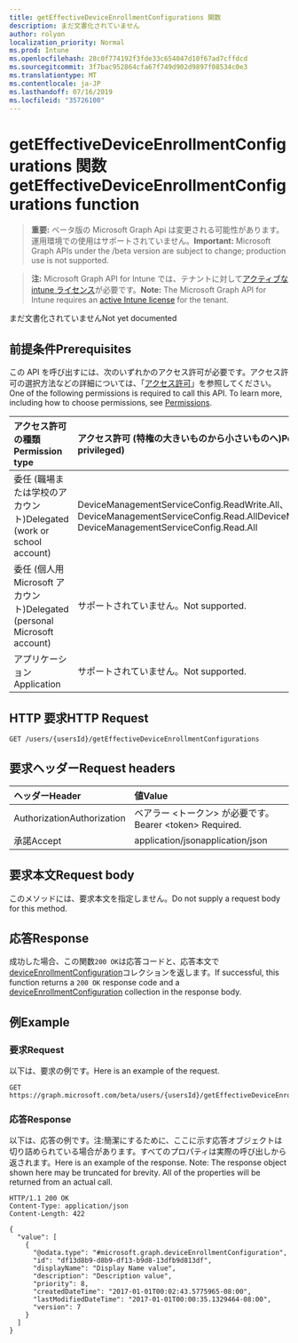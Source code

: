 ```yaml
---
title: getEffectiveDeviceEnrollmentConfigurations 関数
description: まだ文書化されていません
author: rolyon
localization_priority: Normal
ms.prod: Intune
ms.openlocfilehash: 28c0f774192f3fde33c654047d10f67ad7cffdcd
ms.sourcegitcommit: 3f7bac952864cfa67f749d902d9897f08534c0e3
ms.translationtype: MT
ms.contentlocale: ja-JP
ms.lasthandoff: 07/16/2019
ms.locfileid: "35726100"
---
```

# <a name="geteffectivedeviceenrollmentconfigurations-function"></a><span data-ttu-id="c86ca-103">getEffectiveDeviceEnrollmentConfigurations 関数</span><span class="sxs-lookup"><span data-stu-id="c86ca-103">getEffectiveDeviceEnrollmentConfigurations function</span></span>

> <span data-ttu-id="c86ca-104">**重要:** ベータ版の Microsoft Graph Api は変更される可能性があります。運用環境での使用はサポートされていません。</span><span class="sxs-lookup"><span data-stu-id="c86ca-104">**Important:** Microsoft Graph APIs under the /beta version are subject to change; production use is not supported.</span></span>

> <span data-ttu-id="c86ca-105">**注:** Microsoft Graph API for Intune では、テナントに対して[アクティブな intune ライセンス](https://go.microsoft.com/fwlink/?linkid=839381)が必要です。</span><span class="sxs-lookup"><span data-stu-id="c86ca-105">**Note:** The Microsoft Graph API for Intune requires an [active Intune license](https://go.microsoft.com/fwlink/?linkid=839381) for the tenant.</span></span>

<span data-ttu-id="c86ca-106">まだ文書化されていません</span><span class="sxs-lookup"><span data-stu-id="c86ca-106">Not yet documented</span></span>

## <a name="prerequisites"></a><span data-ttu-id="c86ca-107">前提条件</span><span class="sxs-lookup"><span data-stu-id="c86ca-107">Prerequisites</span></span>
<span data-ttu-id="c86ca-p101">この API を呼び出すには、次のいずれかのアクセス許可が必要です。アクセス許可の選択方法などの詳細については、「[アクセス許可](/graph/permissions-reference)」を参照してください。</span><span class="sxs-lookup"><span data-stu-id="c86ca-p101">One of the following permissions is required to call this API. To learn more, including how to choose permissions, see [Permissions](/graph/permissions-reference).</span></span>

|<span data-ttu-id="c86ca-110">アクセス許可の種類</span><span class="sxs-lookup"><span data-stu-id="c86ca-110">Permission type</span></span>|<span data-ttu-id="c86ca-111">アクセス許可 (特権の大きいものから小さいものへ)</span><span class="sxs-lookup"><span data-stu-id="c86ca-111">Permissions (from most to least privileged)</span></span>|
|:---|:---|
|<span data-ttu-id="c86ca-112">委任 (職場または学校のアカウント)</span><span class="sxs-lookup"><span data-stu-id="c86ca-112">Delegated (work or school account)</span></span>|<span data-ttu-id="c86ca-113">DeviceManagementServiceConfig.ReadWrite.All、DeviceManagementServiceConfig.Read.All</span><span class="sxs-lookup"><span data-stu-id="c86ca-113">DeviceManagementServiceConfig.ReadWrite.All, DeviceManagementServiceConfig.Read.All</span></span>|
|<span data-ttu-id="c86ca-114">委任 (個人用 Microsoft アカウント)</span><span class="sxs-lookup"><span data-stu-id="c86ca-114">Delegated (personal Microsoft account)</span></span>|<span data-ttu-id="c86ca-115">サポートされていません。</span><span class="sxs-lookup"><span data-stu-id="c86ca-115">Not supported.</span></span>|
|<span data-ttu-id="c86ca-116">アプリケーション</span><span class="sxs-lookup"><span data-stu-id="c86ca-116">Application</span></span>|<span data-ttu-id="c86ca-117">サポートされていません。</span><span class="sxs-lookup"><span data-stu-id="c86ca-117">Not supported.</span></span>|

## <a name="http-request"></a><span data-ttu-id="c86ca-118">HTTP 要求</span><span class="sxs-lookup"><span data-stu-id="c86ca-118">HTTP Request</span></span>
<!-- {
  "blockType": "ignored"
}
-->
``` http
GET /users/{usersId}/getEffectiveDeviceEnrollmentConfigurations
```

## <a name="request-headers"></a><span data-ttu-id="c86ca-119">要求ヘッダー</span><span class="sxs-lookup"><span data-stu-id="c86ca-119">Request headers</span></span>
|<span data-ttu-id="c86ca-120">ヘッダー</span><span class="sxs-lookup"><span data-stu-id="c86ca-120">Header</span></span>|<span data-ttu-id="c86ca-121">値</span><span class="sxs-lookup"><span data-stu-id="c86ca-121">Value</span></span>|
|:---|:---|
|<span data-ttu-id="c86ca-122">Authorization</span><span class="sxs-lookup"><span data-stu-id="c86ca-122">Authorization</span></span>|<span data-ttu-id="c86ca-123">ベアラー &lt;トークン&gt; が必要です。</span><span class="sxs-lookup"><span data-stu-id="c86ca-123">Bearer &lt;token&gt; Required.</span></span>|
|<span data-ttu-id="c86ca-124">承諾</span><span class="sxs-lookup"><span data-stu-id="c86ca-124">Accept</span></span>|<span data-ttu-id="c86ca-125">application/json</span><span class="sxs-lookup"><span data-stu-id="c86ca-125">application/json</span></span>|

## <a name="request-body"></a><span data-ttu-id="c86ca-126">要求本文</span><span class="sxs-lookup"><span data-stu-id="c86ca-126">Request body</span></span>
<span data-ttu-id="c86ca-127">このメソッドには、要求本文を指定しません。</span><span class="sxs-lookup"><span data-stu-id="c86ca-127">Do not supply a request body for this method.</span></span>

## <a name="response"></a><span data-ttu-id="c86ca-128">応答</span><span class="sxs-lookup"><span data-stu-id="c86ca-128">Response</span></span>
<span data-ttu-id="c86ca-129">成功した場合、この関数`200 OK`は応答コードと、応答本文で[deviceEnrollmentConfiguration](../resources/intune-onboarding-deviceenrollmentconfiguration.md)コレクションを返します。</span><span class="sxs-lookup"><span data-stu-id="c86ca-129">If successful, this function returns a `200 OK` response code and a [deviceEnrollmentConfiguration](../resources/intune-onboarding-deviceenrollmentconfiguration.md) collection in the response body.</span></span>

## <a name="example"></a><span data-ttu-id="c86ca-130">例</span><span class="sxs-lookup"><span data-stu-id="c86ca-130">Example</span></span>

### <a name="request"></a><span data-ttu-id="c86ca-131">要求</span><span class="sxs-lookup"><span data-stu-id="c86ca-131">Request</span></span>
<span data-ttu-id="c86ca-132">以下は、要求の例です。</span><span class="sxs-lookup"><span data-stu-id="c86ca-132">Here is an example of the request.</span></span>
``` http
GET https://graph.microsoft.com/beta/users/{usersId}/getEffectiveDeviceEnrollmentConfigurations
```

### <a name="response"></a><span data-ttu-id="c86ca-133">応答</span><span class="sxs-lookup"><span data-stu-id="c86ca-133">Response</span></span>
<span data-ttu-id="c86ca-p102">以下は、応答の例です。注:簡潔にするために、ここに示す応答オブジェクトは切り詰められている場合があります。すべてのプロパティは実際の呼び出しから返されます。</span><span class="sxs-lookup"><span data-stu-id="c86ca-p102">Here is an example of the response. Note: The response object shown here may be truncated for brevity. All of the properties will be returned from an actual call.</span></span>
``` http
HTTP/1.1 200 OK
Content-Type: application/json
Content-Length: 422

{
  "value": [
    {
      "@odata.type": "#microsoft.graph.deviceEnrollmentConfiguration",
      "id": "df13d8b9-d8b9-df13-b9d8-13dfb9d813df",
      "displayName": "Display Name value",
      "description": "Description value",
      "priority": 8,
      "createdDateTime": "2017-01-01T00:02:43.5775965-08:00",
      "lastModifiedDateTime": "2017-01-01T00:00:35.1329464-08:00",
      "version": 7
    }
  ]
}
```





